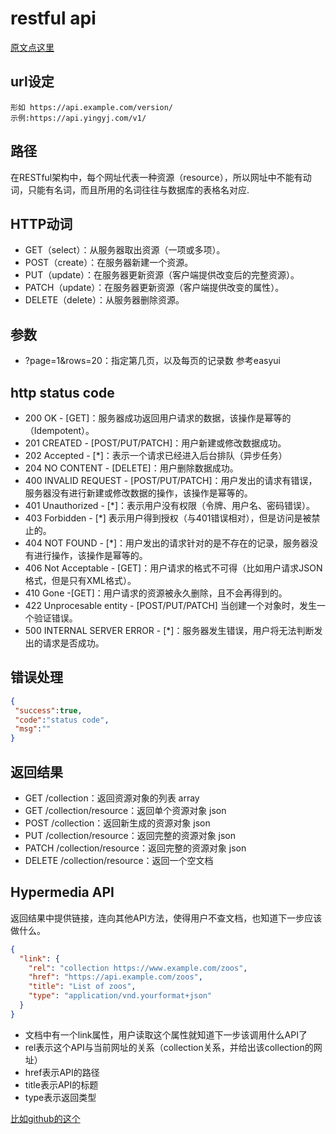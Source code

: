 restful api
===============

[原文点这里](http://www.ruanyifeng.com/blog/2014/05/restful_api.html)


## url设定
```
形如 https://api.example.com/version/
示例:https://api.yingyj.com/v1/
```

## 路径
在RESTful架构中，每个网址代表一种资源（resource），所以网址中不能有动词，只能有名词，而且所用的名词往往与数据库的表格名对应.

## HTTP动词
* GET（select）：从服务器取出资源（一项或多项）。
* POST（create）：在服务器新建一个资源。
* PUT（update）：在服务器更新资源（客户端提供改变后的完整资源）。
* PATCH（update）：在服务器更新资源（客户端提供改变的属性）。
* DELETE（delete）：从服务器删除资源。

## 参数
* ?page=1&rows=20：指定第几页，以及每页的记录数  参考easyui

## http status code
* 200 OK - [GET]：服务器成功返回用户请求的数据，该操作是幂等的（Idempotent）。
* 201 CREATED - [POST/PUT/PATCH]：用户新建或修改数据成功。
* 202 Accepted - [*]：表示一个请求已经进入后台排队（异步任务）
* 204 NO CONTENT - [DELETE]：用户删除数据成功。
* 400 INVALID REQUEST - [POST/PUT/PATCH]：用户发出的请求有错误，服务器没有进行新建或修改数据的操作，该操作是幂等的。
* 401 Unauthorized - [*]：表示用户没有权限（令牌、用户名、密码错误）。
* 403 Forbidden - [*] 表示用户得到授权（与401错误相对），但是访问是被禁止的。
* 404 NOT FOUND - [*]：用户发出的请求针对的是不存在的记录，服务器没有进行操作，该操作是幂等的。
* 406 Not Acceptable - [GET]：用户请求的格式不可得（比如用户请求JSON格式，但是只有XML格式）。
* 410 Gone -[GET]：用户请求的资源被永久删除，且不会再得到的。
* 422 Unprocesable entity - [POST/PUT/PATCH] 当创建一个对象时，发生一个验证错误。
* 500 INTERNAL SERVER ERROR - [*]：服务器发生错误，用户将无法判断发出的请求是否成功。

## 错误处理
```json
{
 "success":true,
 "code":"status code",
 "msg":""
}
```

## 返回结果
* GET /collection：返回资源对象的列表 array
* GET /collection/resource：返回单个资源对象 json
* POST /collection：返回新生成的资源对象 json
* PUT /collection/resource：返回完整的资源对象 json
* PATCH /collection/resource：返回完整的资源对象 json
* DELETE /collection/resource：返回一个空文档

## Hypermedia API
返回结果中提供链接，连向其他API方法，使得用户不查文档，也知道下一步应该做什么。
```json
{
  "link": {
    "rel": "collection https://www.example.com/zoos",
    "href": "https://api.example.com/zoos",
    "title": "List of zoos",
    "type": "application/vnd.yourformat+json"
  }
}
```
* 文档中有一个link属性，用户读取这个属性就知道下一步该调用什么API了
* rel表示这个API与当前网址的关系（collection关系，并给出该collection的网址）
* href表示API的路径
* title表示API的标题
* type表示返回类型

[比如github的这个](https://api.github.com/)


